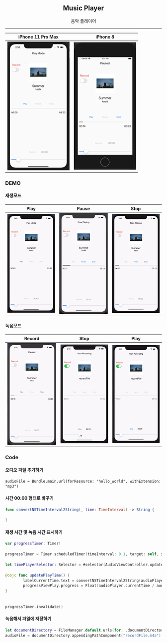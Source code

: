<h2 align="center">
  Music Player
</h2>

<p align="center">
  음악 플레이어
</p><hr>

|                      iPhone 11 Pro Max                       |                          iPhone 8                           |
| :----------------------------------------------------------: | :---------------------------------------------------------: |
| <img src="images/iPhone11ProMax.png" alt="iPhone11 pro max" width="200"/> | <img src="images/iPhone8.png" alt="iPhone 8" width="200" /> |

### DEMO

#### 재생모드

|                   Play                   |                   Pause                   |                     Stop                     |
| :--------------------------------------: | :---------------------------------------: | :------------------------------------------: |
| <img src="images/play.gif" width="200"/> | <img src="images/pause.gif" width="200"/> | <img src="images/stopPlay.gif" width="200"/> |



#### 녹음모드

|                   Record                   |                      Stop                      |                        Play                        |
| :----------------------------------------: | :--------------------------------------------: | :------------------------------------------------: |
| <img src="images/record.gif" width="200"/> | <img src="images/recordStop.gif" width="200"/> | <img src="images/recordStopPlay.gif" width="200"/> |



### Code

#### 오디오 파일 추가하기

```
audioFile = Bundle.main.url(forResource: "hello_world", withExtension: "mp3")
```



#### 시간 00:00 형태로 바꾸기

```swift
func convertNSTimeInterval2String(_ time: TimeInterval) -> String {

}
```



#### 재생 시간 및 녹음 시간 표시하기

```swift
var progressTimer: Timer!

progressTimer = Timer.scheduledTimer(timeInterval: 0.1, target: self, selector: timePlayerSelector, userInfo: nil, repeats: true)

let timePlayerSelector: Selector = #selector(AudioViewController.updatePlayTime)

@objc func updatePlayTime() {
		labelCurrentTime.text = convertNSTimeInterval2String(audioPlayer.currentTime)
		progressViewPlay.progress = Float(audioPlayer.currentTime / audioPlayer.duration )
}


progressTimer.invalidate()
```

#### 녹음해서 파일에 저장하기

```swift
let documentDirectory = FileManager.default.urls(for: .documentDirectory, in: .userDomainMask)[0]
audioFile = documentDirectory.appendingPathComponent("recordFile.m4a")
```





